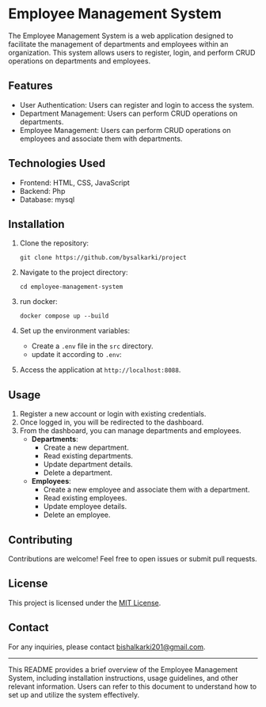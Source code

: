 # Employee Management System

The Employee Management System is a web application designed to facilitate the management of departments and employees within an organization. This system allows users to register, login, and perform CRUD operations on departments and employees.

## Features

- User Authentication: Users can register and login to access the system.
- Department Management: Users can perform CRUD operations on departments.
- Employee Management: Users can perform CRUD operations on employees and associate them with departments.

## Technologies Used

- Frontend: HTML, CSS, JavaScript
- Backend: Php
- Database: mysql

## Installation

1. Clone the repository:

    ```
    git clone https://github.com/bysalkarki/project
    ```

2. Navigate to the project directory:

    ```
    cd employee-management-system
    ```

3. run docker:

    ```
    docker compose up --build
    ```

4. Set up the environment variables:
    - Create a `.env` file in the `src` directory.
    - update it according to `.env`:


6. Access the application at `http://localhost:8088`.

## Usage

1. Register a new account or login with existing credentials.
2. Once logged in, you will be redirected to the dashboard.
3. From the dashboard, you can manage departments and employees.
    - **Departments**:
        - Create a new department.
        - Read existing departments.
        - Update department details.
        - Delete a department.
    - **Employees**:
        - Create a new employee and associate them with a department.
        - Read existing employees.
        - Update employee details.
        - Delete an employee.

## Contributing

Contributions are welcome! Feel free to open issues or submit pull requests.

## License

This project is licensed under the [MIT License](LICENSE).

## Contact

For any inquiries, please contact [bishalkarki201@gmail.com](mailto:bishalkarki201@gmail.com).

---

This README provides a brief overview of the Employee Management System, including installation instructions, usage guidelines, and other relevant information. Users can refer to this document to understand how to set up and utilize the system effectively.
